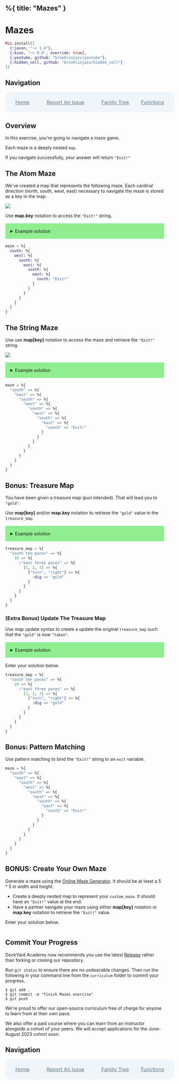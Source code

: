%{
  title: "Mazes"
}
---
# Mazes

```elixir
Mix.install([
  {:jason, "~> 1.4"},
  {:kino, "~> 0.9", override: true},
  {:youtube, github: "brooklinjazz/youtube"},
  {:hidden_cell, github: "brooklinjazz/hidden_cell"}
])
```

## Navigation

<div style="display: flex; align-items: center; width: 100%; justify-content: space-between; font-size: 1rem; color: #61758a; background-color: #f0f5f9; height: 4rem; padding: 0 1rem; border-radius: 1rem;">
<div style="display: flex;">
<i class="ri-home-fill"></i>
<a style="display: flex; color: #61758a; margin-left: 1rem;" href="../start.livemd">Home</a>
</div>
<div style="display: flex;">
<i class="ri-bug-fill"></i>
<a style="display: flex; color: #61758a; margin-left: 1rem;" href="https://github.com/DockYard-Academy/curriculum/issues/new?assignees=&labels=&template=issue.md&title=Mazes">Report An Issue</a>
</div>
<div style="display: flex;">
<i class="ri-arrow-left-fill"></i>
<a style="display: flex; color: #61758a; margin-left: 1rem;" href="../exercises/family_tree.livemd">Family Tree</a>
</div>
<div style="display: flex;">
<a style="display: flex; color: #61758a; margin-right: 1rem;" href="../reading/functions.livemd">Functions</a>
<i class="ri-arrow-right-fill"></i>
</div>
</div>

## Overview

In this exercise, you're going to navigate a maze game.

Each maze is a deeply nested `map`.

If you navigate successfully, your answer will return `"Exit!"`

## The Atom Maze

We've created a map that represents the following maze. Each cardinal direction (north, south, west, east) necessary to navigate the maze is stored as a key in the map.

<!-- livebook:{"break_markdown":true} -->

![](images/atom_key_maze.png)

<!-- livebook:{"break_markdown":true} -->

Use **map.key** notation to access the `"Exit!"` string.

<details style="background-color: lightgreen; padding: 1rem; margin: 1rem 0;">
<summary>Example solution</summary>

```elixir
maze = %{
  south: %{
    west: %{
      south: %{
        east: %{
          south: %{
            east: %{
              south: "Exit!"
            }
          }
        }
      }
    }
  }
}

maze.south.west.south.east.south.east.south
```

</details>

```elixir
maze = %{
  south: %{
    west: %{
      south: %{
        east: %{
          south: %{
            east: %{
              south: "Exit!"
            }
          }
        }
      }
    }
  }
}
```

## The String Maze

Use use **map[key]** notation to access the maze and retrieve the `"Exit!"` string.

<!-- livebook:{"break_markdown":true} -->

![](images/string_maze_small.png)

<!-- livebook:{"break_markdown":true} -->

<details style="background-color: lightgreen; padding: 1rem; margin: 1rem 0;">
<summary>Example solution</summary>

```elixir
maze = %{
  "south" => %{
    "east" => %{
      "south" => %{
        "west" => %{
          "south" => %{
            "west" => %{
              "south" => %{
                "east" => %{
                  "south" => "Exit!"
                }
              }
            }
          }
        }
      }
    }
  }
}

maze["south"]["east"]["south"]["west"]["south"]["west"]["south"]["east"]["south"]
```

</details>

```elixir
maze = %{
  "south" => %{
    "east" => %{
      "south" => %{
        "west" => %{
          "south" => %{
            "west" => %{
              "south" => %{
                "east" => %{
                  "south" => "Exit!"
                }
              }
            }
          }
        }
      }
    }
  }
}
```

## Bonus: Treasure Map

You have been given a treasure map (pun intended). That will lead you to `"gold"`.

Use **map[key]** and/or **map.key** notation to retrieve the `"gold"` value in the `treasure_map`.

<details style="background-color: lightgreen; padding: 1rem; margin: 1rem 0;">
<summary>Example solution</summary>

```elixir
treasure_map = %{
  "south ten paces" => %{
    10 => %{
      :"east three paces" => %{
        [1, 2, 3] => %{
          {"turn", "right"} => %{
            :dig => "gold"
          }
        }
      }
    }
  }
}

treasure_map["south ten paces"][10][:"east three paces"][[1, 2, 3]][{"turn", "right"}][:dig]
```

</details>

```elixir
treasure_map = %{
  "south ten paces" => %{
    10 => %{
      :"east three paces" => %{
        [1, 2, 3] => %{
          {"turn", "right"} => %{
            :dig => "gold"
          }
        }
      }
    }
  }
}
```

### (Extra Bonus) Update The Treasure Map

Use map update syntax to create a update the original `treasure_map` such that the `"gold"` is now `"taken"`.

<details style="background-color: lightgreen; padding: 1rem; margin: 1rem 0;">
<summary>Example solution</summary>

```elixir
treasure_map = %{
  "south ten paces" => %{
    10 => %{
      :"east three paces" => %{
        [1, 2, 3] => %{
          {"turn", "right"} => %{
            :dig => "gold"
          }
        }
      }
    }
  }
}
```

We can update the treasure map using map update syntax `%{old_map | updated_key}`.

```elixir
%{
  treasure_map
  | "south ten paces" => %{
      10 => %{
        :"east three paces" => %{
          [1, 2, 3] => %{
            {"turn", "right"} => %{:dig => "taken"}
          }
        }
      }
    }
}
```

You might also have found the [Kernel.put_in](https://hexdocs.pm/elixir/1.12/Kernel.html#put_in/3) function for updating a deeply nested map.

```elixir
put_in(
  treasure_map,
  ["south ten paces", 10, :"east three paces", [1, 2, 3], {"turn", "right"}, :dig],
  "taken"
)
```

</details>

Enter your solution below.

```elixir
treasure_map = %{
  "south ten paces" => %{
    10 => %{
      :"east three paces" => %{
        [1, 2, 3] => %{
          {"turn", "right"} => %{
            :dig => "gold"
          }
        }
      }
    }
  }
}
```

## Bonus: Pattern Matching

Use pattern matching to bind the `"Exit!"` string to an `exit` variable.

```elixir
maze = %{
  "south" => %{
    "east" => %{
      "south" => %{
        "west" => %{
          "south" => %{
            "west" => %{
              "south" => %{
                "east" => %{
                  "south" => "Exit!"
                }
              }
            }
          }
        }
      }
    }
  }
}
```

## BONUS: Create Your Own Maze

Generate a maze using the [Online Maze Generator](https://www.mazegenerator.net/). It should be
at least a 5 * 5 in width and height.

* Create a deeply nested map to represent your `custom_maze`. It should have an `"Exit!"` value at the end.
* Have a partner navigate your maze using either **map[key]** notation or **map.key** notation to retrieve the `"Exit!"` value.

Enter your solution below.

```elixir

```

## Commit Your Progress

DockYard Academy now recommends you use the latest [Release](https://github.com/DockYard-Academy/curriculum/releases) rather than forking or cloning our repository.

Run `git status` to ensure there are no undesirable changes.
Then run the following in your command line from the `curriculum` folder to commit your progress.

```
$ git add .
$ git commit -m "finish Mazes exercise"
$ git push
```

We're proud to offer our open-source curriculum free of charge for anyone to learn from at their own pace.

We also offer a paid course where you can learn from an instructor alongside a cohort of your peers.
We will accept applications for the June-August 2023 cohort soon.

## Navigation

<div style="display: flex; align-items: center; width: 100%; justify-content: space-between; font-size: 1rem; color: #61758a; background-color: #f0f5f9; height: 4rem; padding: 0 1rem; border-radius: 1rem;">
<div style="display: flex;">
<i class="ri-home-fill"></i>
<a style="display: flex; color: #61758a; margin-left: 1rem;" href="../start.livemd">Home</a>
</div>
<div style="display: flex;">
<i class="ri-bug-fill"></i>
<a style="display: flex; color: #61758a; margin-left: 1rem;" href="https://github.com/DockYard-Academy/curriculum/issues/new?assignees=&labels=&template=issue.md&title=Mazes">Report An Issue</a>
</div>
<div style="display: flex;">
<i class="ri-arrow-left-fill"></i>
<a style="display: flex; color: #61758a; margin-left: 1rem;" href="../exercises/family_tree.livemd">Family Tree</a>
</div>
<div style="display: flex;">
<a style="display: flex; color: #61758a; margin-right: 1rem;" href="../reading/functions.livemd">Functions</a>
<i class="ri-arrow-right-fill"></i>
</div>
</div>

